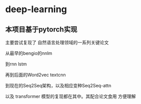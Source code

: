 # deep-learning
## 本项目基于pytorch实现
主要尝试复现了 自然语言处理领域的一系列关键论文

从最早的bengio的nnlm

到rnn lstm

再到后面的Word2vec textcnn 

到现在的Seq2Seq架构，以及相应变种Seq2Seq-attn

以及 transformer 模型的复现都在其中。其配合论文食用 方便理解
